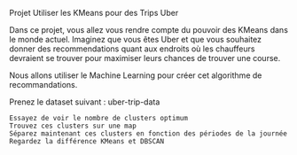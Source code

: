 Projet
Utiliser les KMeans pour des Trips Uber

Dans ce projet, vous allez vous rendre compte du pouvoir des KMeans dans le monde actuel. Imaginez que vous êtes Uber et que vous souhaitez donner des recommendations quant aux endroits où les chauffeurs devraient se trouver pour maximiser leurs chances de trouver une course.

Nous allons utiliser le Machine Learning pour créer cet algorithme de recommandations.

Prenez le dataset suivant : uber-trip-data

    Essayez de voir le nombre de clusters optimum
    Trouvez ces clusters sur une map
    Séparez maintenant ces clusters en fonction des périodes de la journée
    Regardez la différence KMeans et DBSCAN

